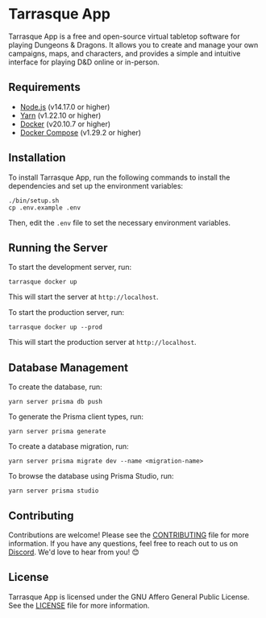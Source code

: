# Tarrasque App

Tarrasque App is a free and open-source virtual tabletop software for playing Dungeons & Dragons. It allows you to create and manage your own campaigns, maps, and characters, and provides a simple and intuitive interface for playing D&D online or in-person.

## Requirements

- [Node.js](https://nodejs.org/en/) (v14.17.0 or higher)
- [Yarn](https://yarnpkg.com/) (v1.22.10 or higher)
- [Docker](https://www.docker.com/) (v20.10.7 or higher)
- [Docker Compose](https://docs.docker.com/compose/) (v1.29.2 or higher)

## Installation

To install Tarrasque App, run the following commands to install the dependencies and set up the environment variables:

    ./bin/setup.sh
    cp .env.example .env

Then, edit the `.env` file to set the necessary environment variables.

## Running the Server

To start the development server, run:

    tarrasque docker up

This will start the server at `http://localhost`.

To start the production server, run:

    tarrasque docker up --prod

This will start the production server at `http://localhost`.

## Database Management

To create the database, run:

    yarn server prisma db push

To generate the Prisma client types, run:

    yarn server prisma generate

To create a database migration, run:

    yarn server prisma migrate dev --name <migration-name>

To browse the database using Prisma Studio, run:

    yarn server prisma studio

## Contributing

Contributions are welcome! Please see the [CONTRIBUTING](CONTRIBUTING.md) file for more information. If you have any questions, feel free to reach out to us on [Discord](https://tarrasque.app/discord). We'd love to hear from you! 😊

## License

Tarrasque App is licensed under the GNU Affero General Public License. See the [LICENSE](LICENSE) file for more information.
